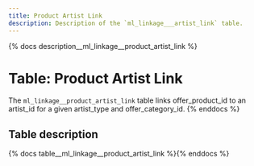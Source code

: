 ```yaml
---
title: Product Artist Link
description: Description of the `ml_linkage___artist_link` table.
---
```


{% docs description__ml_linkage__product_artist_link %}

# Table: Product Artist Link

The `ml_linkage__product_artist_link` table links offer_product_id to an artist_id for a given artist_type and
offer_category_id.
{% enddocs %}

## Table description

{% docs table__ml_linkage__product_artist_link %}{% enddocs %}
